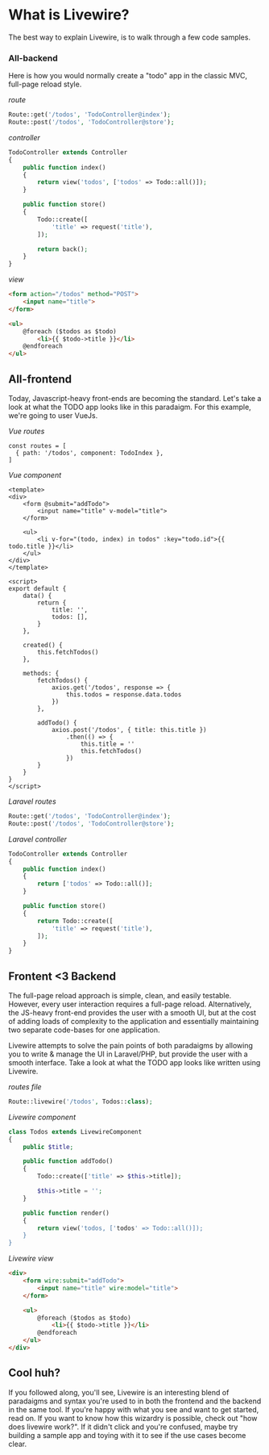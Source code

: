 # What is Livewire?
The best way to explain Livewire, is to walk through a few code samples.

### All-backend
Here is how you would normally create a "todo" app in the classic MVC, full-page reload style.

*route*
```php
Route::get('/todos', 'TodoController@index');
Route::post('/todos', 'TodoController@store');
```

*controller*
```php
TodoController extends Controller
{
    public function index()
    {
        return view('todos', ['todos' => Todo::all()]);
    }

    public function store()
    {
        Todo::create([
            'title' => request('title'),
        ]);

        return back();
    }
}
```

*view*
```html
<form action="/todos" method="POST">
    <input name="title">
</form>

<ul>
    @foreach ($todos as $todo)
        <li>{{ $todo->title }}</li>
    @endforeach
</ul>
```

## All-frontend
Today, Javascript-heavy front-ends are becoming the standard. Let's take a look at what the TODO app looks like in this paradaigm. For this example, we're going to user VueJs.

*Vue routes*
```javscript
const routes = [
  { path: '/todos', component: TodoIndex },
]
```

*Vue component*
```vue
<template>
<div>
    <form @submit="addTodo">
        <input name="title" v-model="title">
    </form>

    <ul>
        <li v-for="(todo, index) in todos" :key="todo.id">{{ todo.title }}</li>
    </ul>
</div>
</template>

<script>
export default {
    data() {
        return {
            title: '',
            todos: [],
        }
    },

    created() {
        this.fetchTodos()
    },

    methods: {
        fetchTodos() {
            axios.get('/todos', response => {
                this.todos = response.data.todos
            })
        },

        addTodo() {
            axios.post('/todos', { title: this.title })
                .then(() => {
                    this.title = ''
                    this.fetchTodos()
                })
        }
    }
}
</script>
```

*Laravel routes*
```php
Route::get('/todos', 'TodoController@index');
Route::post('/todos', 'TodoController@store');
```

*Laravel controller*
```php
TodoController extends Controller
{
    public function index()
    {
        return ['todos' => Todo::all()];
    }

    public function store()
    {
        return Todo::create([
            'title' => request('title'),
        ]);
    }
}
```

## Frontent <3 Backend
The full-page reload approach is simple, clean, and easily testable. However, every user interaction requires a full-page reload. Alternatively, the JS-heavy front-end provides the user with a smooth UI, but at the cost of adding loads of complexity to the application and essentially maintaining two separate code-bases for one application.

Livewire attempts to solve the pain points of both paradaigms by allowing you to write & manage the UI in Laravel/PHP, but provide the user with a smooth interface. Take a look at what the TODO app looks like written using Livewire.

*routes file*
```php
Route::livewire('/todos', Todos::class);
```

*Livewire component*
```php
class Todos extends LivewireComponent
{
    public $title;

    public function addTodo()
    {
        Todo::create(['title' => $this->title]);

        $this->title = '';
    }

    public function render()
    {
        return view('todos, ['todos' => Todo::all()]);
    }
}
```

*Livewire view*
```html
<div>
    <form wire:submit="addTodo">
        <input name="title" wire:model="title">
    </form>

    <ul>
        @foreach ($todos as $todo)
            <li>{{ $todo->title }}</li>
        @endforeach
    </ul>
</div>
```

## Cool huh?
If you followed along, you'll see, Livewire is an interesting blend of paradaigms and syntax you're used to in both the frontend and the backend in the same tool. If you're happy with what you see and want to get started, read on. If you want to know how this wizardry is possible, check out "how does livewire work?". If it didn't click and you're confused, maybe try building a sample app and toying with it to see if the use cases become clear.
